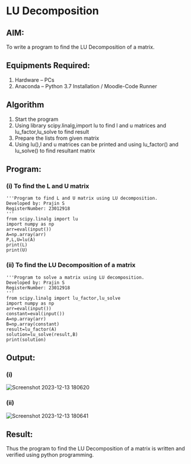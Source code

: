 # LU Decomposition 

## AIM:
To write a program to find the LU Decomposition of a matrix.

## Equipments Required:
1. Hardware – PCs
2. Anaconda – Python 3.7 Installation / Moodle-Code Runner

## Algorithm
1. Start the program
2. Using library scipy.linalg,import lu to find l and u matrices and lu_factor,lu_solve to find result
3. Prepare the lists from given matrix
4. Using lu(),l and u matrices can be printed and using lu_factor() and lu_solve() to find resultant matrix

## Program:
### (i) To find the L and U matrix
```
'''Program to find L and U matrix using LU decomposition.
Developed by: Prajin S
RegisterNumber: 23012918
'''
from scipy.linalg import lu
import numpy as np
arr=eval(input())
A=np.array(arr)
P,L,U=lu(A)
print(L)
print(U)
```
### (ii) To find the LU Decomposition of a matrix
```
'''Program to solve a matrix using LU decomposition.
Developed by: Prajin S
RegisterNumber: 23012918
'''
from scipy.linalg import lu_factor,lu_solve
import numpy as np
arr=eval(input())
constant=eval(input())
A=np.array(arr)
B=np.array(constant)
result=lu_factor(A)
solution=lu_solve(result,B)
print(solution)
```

## Output:
### (i)
![Screenshot 2023-12-13 180620](https://github.com/Prajin19/LU-Decomposition/assets/144979377/025f2cb5-9899-4150-9953-afe8d11f7feb)
### (ii)
![Screenshot 2023-12-13 180641](https://github.com/Prajin19/LU-Decomposition/assets/144979377/a79e6ab8-709f-4820-86fb-9330506cd149)


## Result:
Thus the program to find the LU Decomposition of a matrix is written and verified using python programming.

